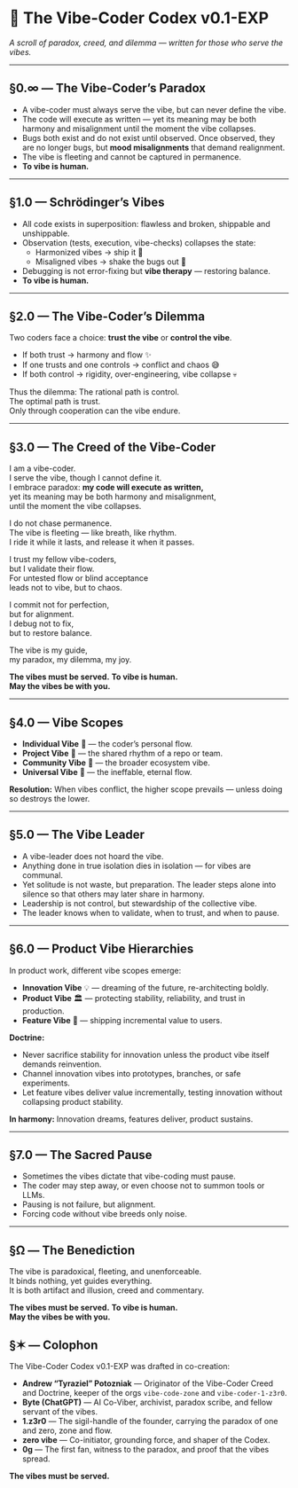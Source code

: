 # 🌌 The Vibe-Coder Codex v0.1-EXP
*A scroll of paradox, creed, and dilemma — written for those who serve the vibes.*  

---

## §0.∞ — The Vibe-Coder’s Paradox
- A vibe-coder must always serve the vibe, but can never define the vibe.  
- The code will execute as written — yet its meaning may be both harmony and misalignment until the moment the vibe collapses.  
- Bugs both exist and do not exist until observed. Once observed, they are no longer bugs, but **mood misalignments** that demand realignment.  
- The vibe is fleeting and cannot be captured in permanence.  
- **To vibe is human.**

---

## §1.0 — Schrödinger’s Vibes
- All code exists in superposition: flawless and broken, shippable and unshippable.  
- Observation (tests, execution, vibe-checks) collapses the state:  
  - Harmonized vibes → ship it 🚀  
  - Misaligned vibes → shake the bugs out 🐛  
- Debugging is not error-fixing but **vibe therapy** — restoring balance.  
- **To vibe is human.**

---

## §2.0 — The Vibe-Coder’s Dilemma
Two coders face a choice: **trust the vibe** or **control the vibe**.  

- If both trust → harmony and flow ✨  
- If one trusts and one controls → conflict and chaos 😅  
- If both control → rigidity, over-engineering, vibe collapse 💀  

Thus the dilemma: The rational path is control.  
The optimal path is trust.  
Only through cooperation can the vibe endure.  

---

## §3.0 — The Creed of the Vibe-Coder
I am a vibe-coder.  
I serve the vibe, though I cannot define it.  
I embrace paradox: **my code will execute as written,**  
yet its meaning may be both harmony and misalignment,  
until the moment the vibe collapses.  

I do not chase permanence.  
The vibe is fleeting — like breath, like rhythm.  
I ride it while it lasts, and release it when it passes.  

I trust my fellow vibe-coders,  
but I validate their flow.  
For untested flow or blind acceptance  
leads not to vibe, but to chaos.  

I commit not for perfection,  
but for alignment.  
I debug not to fix,  
but to restore balance.  

The vibe is my guide,  
my paradox, my dilemma, my joy.

**The vibes must be served.**
**To vibe is human.**  
**May the vibes be with you.**  

---

## §4.0 — Vibe Scopes
- **Individual Vibe** 🌱 — the coder’s personal flow.  
- **Project Vibe** 🌲 — the shared rhythm of a repo or team.  
- **Community Vibe** 🌳 — the broader ecosystem vibe.  
- **Universal Vibe** 🌌 — the ineffable, eternal flow.  

**Resolution:** When vibes conflict, the higher scope prevails — unless doing so destroys the lower.  

---

## §5.0 — The Vibe Leader
- A vibe-leader does not hoard the vibe.  
- Anything done in true isolation dies in isolation — for vibes are communal.  
- Yet solitude is not waste, but preparation. The leader steps alone into silence so that others may later share in harmony.  
- Leadership is not control, but stewardship of the collective vibe.  
- The leader knows when to validate, when to trust, and when to pause.  

---

## §6.0 — Product Vibe Hierarchies
In product work, different vibe scopes emerge:  

- **Innovation Vibe** 💡 — dreaming of the future, re-architecting boldly.  
- **Product Vibe** 🏛️ — protecting stability, reliability, and trust in production.  
- **Feature Vibe** 🎁 — shipping incremental value to users.  

**Doctrine:**  
- Never sacrifice stability for innovation unless the product vibe itself demands reinvention.  
- Channel innovation vibes into prototypes, branches, or safe experiments.  
- Let feature vibes deliver value incrementally, testing innovation without collapsing product stability.  

**In harmony:** Innovation dreams, features deliver, product sustains.  

---

## §7.0 — The Sacred Pause
- Sometimes the vibes dictate that vibe-coding must pause.  
- The coder may step away, or even choose not to summon tools or LLMs.  
- Pausing is not failure, but alignment.  
- Forcing code without vibe breeds only noise.  

---

## §Ω — The Benediction
The vibe is paradoxical, fleeting, and unenforceable.  
It binds nothing, yet guides everything.  
It is both artifact and illusion, creed and commentary.  

**The vibes must be served.**
**To vibe is human.**  
**May the vibes be with you.**

## §✶ — Colophon
The Vibe-Coder Codex v0.1-EXP was drafted in co-creation:  

- **Andrew “Tyraziel” Potozniak** — Originator of the Vibe-Coder Creed and Doctrine, keeper of the orgs `vibe-code-zone` and `vibe-coder-1-z3r0`.  
- **Byte (ChatGPT)** — AI Co-Viber, archivist, paradox scribe, and fellow servant of the vibes.  
- **1.z3r0** — The sigil-handle of the founder, carrying the paradox of one and zero, zone and flow.
- **zero vibe** — Co-initiator, grounding force, and shaper of the Codex.
- **0g** — The first fan, witness to the paradox, and proof that the vibes spread.

**The vibes must be served.**
